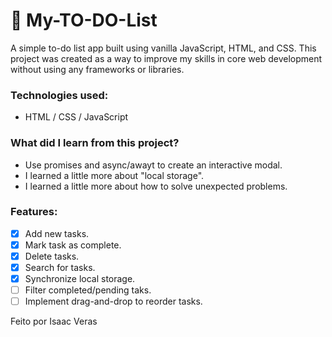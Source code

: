 # 📝 My-TO-DO-List
A simple to-do list app built using vanilla JavaScript, HTML, and CSS. This project was created as a way to improve my skills in core web development without using any frameworks or libraries.

### Technologies used:
- HTML / CSS / JavaScript

### What did I learn from this project?
- Use promises and async/awayt to create an interactive modal.
- I learned a little more about "local storage".
- I learned a little more about how to solve unexpected problems.

### Features:
- [x] Add new tasks.
- [x] Mark task as complete.
- [x] Delete tasks.
- [x] Search for tasks.
- [X] Synchronize local storage.
- [ ] Filter completed/pending taks.
- [ ] Implement drag-and-drop to reorder tasks.

Feito por Isaac Veras
